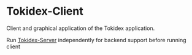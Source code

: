 # Tokidex-Client
Client and graphical application of the Tokidex application.

Run [Tokidex-Server](https://github.com/eriekl6/Tokidex-Server) independently for backend support before running client
